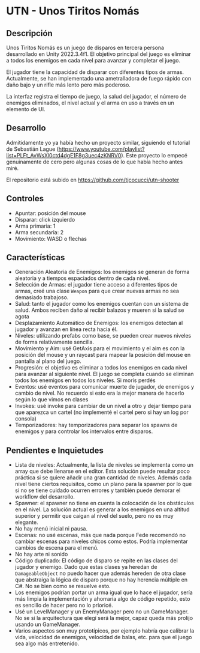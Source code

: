 # UTN - Unos Tiritos Nomás

## Descripción

Unos Tiritos Nomás es un juego de disparos en tercera persona desarrollado en Unity 2022.3.4f1. El objetivo principal del juego es eliminar a todos los enemigos en cada nivel para avanzar y completar el juego. 

El jugador tiene la capacidad de disparar con diferentes tipos de armas. Actualmente, se han implementado una ametralladora de fuego rápido con daño bajo y un rifle más lento pero más poderoso.

La interfaz registra el tiempo de juego, la salud del jugador, el número de enemigos eliminados, el nivel actual y el arma en uso a través en un elemento de UI.


## Desarrollo

Admitidamente yo ya había hecho un proyecto similar, siguiendo el tutorial de Sebastián Lague (https://www.youtube.com/playlist?list=PLFt_AvWsXl0ctd4dgE1F8g3uec4zKNRV0). Este proyecto lo empecé genuinamente de cero pero algunas cosas de lo que había hecho antes miré. 

El repositorio está subido en https://github.com/tjcocucci/utn-shooter

## Controles

- Apuntar: posición del mouse
- Disparar: click izquierdo
- Arma primaria: 1
- Arma secundaria: 2
- Movimiento: WASD o flechas

## Características

- Generación Aleatoria de Enemigos: los enemigos se generan de forma aleatoria y a tiempos espaciados dentro de cada nivel.
- Selección de Armas: el jugador tiene acceso a diferentes tipos de armas, creé una clase `Weapon` para que crear nuevas armas no sea demasiado trabajoso.
- Salud: tanto el jugador como los enemigos cuentan con un sistema de salud. Ambos reciben daño al recibir balazos y mueren si la salud se agota
- Desplazamiento Automático de Enemigos: los enemigos detectan al jugador y avanzan en línea recta hacia él.
- Niveles: utilizando prefabs como base, se pueden crear nuevos niveles de forma relativamente sencilla.
- Movimiento y Aim: usé GetAxis para el movimiento y el aim es con la posición del mouse y un raycast para mapear la posición del mouse en pantalla al plano del juego.
- Progresión: el objetivo es eliminar a todos los enemigos en cada nivel para avanzar al siguiente nivel. El juego se completa cuando se eliminan todos los enemigos en todos los niveles. Si morís perdés
- Eventos: usé eventos para comunicar muerte de jugador, de enemigos y cambio de nivel. No recuerdo si esto era la mejor manera de hacerlo según lo que vimos en clases
- Invokes: usé invoke para cambiar de un nivel a otro y dejar tiempo para que aparezca un cartel (no implementé el cartel pero si hay un log por consola)
- Temporizadores: hay temporizadores para separar los spawns de enemigos y para controlar los intervalos entre disparos.


## Pendientes e Inquietudes

- Lista de niveles: Actualmente, la lista de niveles se implementa como un array que debe llenarse en el editor. Esta solución puede resultar poco práctica si se quiere añadir una gran cantidad de niveles. Además cada nivel tiene ciertos requisitos, como un plano para la spawner por lo que si no se tiene cuidado ocurren errores y también puede demorar el workflow del desarrollo.
- Spawner: el spawner no tiene en cuenta la colocación de los obstáculos en el nivel. La solución actual es generar a los enemigos en una altitud superior y permitir que caigan al nivel del suelo, pero no es muy elegante.
- No hay menú inicial ni pausa.
- Escenas: no usé escenas, más que nada porque Fede recomendó no cambiar escenas para niveles chicos como estos. Podría implementar cambios de escena para el menú.
- No hay arte ni sonido
- Código duplicado: El código de disparo se repite en las clases del jugador y enemigo. Dado que estas clases ya heredan de `DamageableObject` no puedo hacer que además hereden de otra clase que abstraiga la lógica de disparo porque no hay herencia múltiple en C#. No se bien como se resuelve esto.
- Los enemigos podrían portar un arma igual que lo hace el jugador, sería más limpia la implementación y ahorraría algo de código repetido, esto es sencillo de hacer pero no lo prioricé.
- Usé un LevelManager y un EnemyManager pero no un GameManager. No se si la arquitectura que elegí será la mejor, capaz queda más prolijo usando un GameManager.
- Varios aspectos son muy prototípicos, por ejemplo habría que calibrar la vida, velocidad de enemigos, velocidad de balas, etc. para que el juego sea algo más entretenido.
